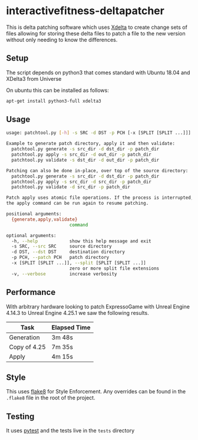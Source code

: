 # interactivefitness-deltapatcher

This is delta patching software which uses [Xdelta](http://xdelta.org/) to create change sets of files allowing for storing these delta files to
patch a file to the new version without only needing to know the differences.


## Setup

The script depends on python3 that comes standard with Ubuntu 18.04 and XDelta3 from Universe
 
On ubuntu this can be installed as follows:

```bash
apt-get install python3-full xdelta3
```

## Usage

```bash
usage: patchtool.py [-h] -s SRC -d DST -p PCH [-x [SPLIT [SPLIT ...]]] [-v] [{generate,apply,validate}]

Example to generate patch directory, apply it and then validate:
  patchtool.py generate -s src_dir -d dst_dir -p patch_dir
  patchtool.py apply -s src_dir -d out_dir -p patch_dir
  patchtool.py validate -s dst_dir -d out_dir -p patch_dir

Patching can also be done in-place, over top of the source directory:
  patchtool.py generate -s src_dir -d dst_dir -p patch_dir
  patchtool.py apply -s src_dir -d src_dir -p patch_dir
  patchtool.py validate -d src_dir -p patch_dir

Patch apply uses atomic file operations. If the process is interrupted,
the apply command can be run again to resume patching.

positional arguments:
  {generate,apply,validate}
                        command

optional arguments:
  -h, --help            show this help message and exit
  -s SRC, --src SRC     source directory
  -d DST, --dst DST     destination directory
  -p PCH, --patch PCH   patch directory
  -x [SPLIT [SPLIT ...]], --split [SPLIT [SPLIT ...]]
                        zero or more split file extensions
  -v, --verbose         increase verbosity
```


## Performance

With arbitrary hardware looking to patch ExpressoGame with Unreal Engine 4.14.3 to Unreal Engine 4.25.1 we saw the following results.

| Task         | Elapsed Time |
|--------------|--------------|
| Generation   |  3m 48s      |
| Copy of 4.25 |  7m 35s      |
| Apply        |  4m 15s      |

## Style

This uses [flake8](https://flake8.pycqa.org/en/latest/) for Style Enforcement.
Any overrides can be found in the `.flake8` file in the root of the project.

## Testing

It uses [pytest](https://docs.pytest.org/en/stable/contents.html) and the tests live in the `tests` directory
